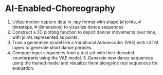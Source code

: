 # AI-Enabled-Choreography

1. Utilize motion capture data in .npy format with shape (# joints, # timesteps, # dimensions) to visualize dance sequences.
2. Construct a 3D plotting function to depict dancer movements over time, with joints represented as points.
3. Train a generative model like a Variational Autoencoder (VAE) with LSTM layers to generate short dance phrases.
4. Compare input sequences from a test set with their decoded counterparts using the VAE model.
5 .Generate new dance sequences using the trained model and visualize them alongside real sequences for evaluation.
